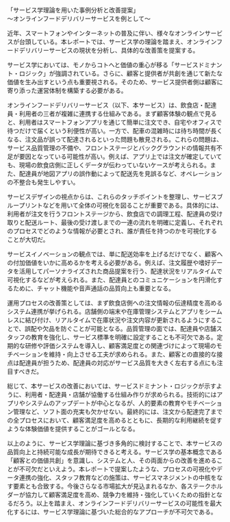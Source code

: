 「サービス学理論を用いた事例分析と改善提案」  
～オンラインフードデリバリーサービスを例として～

近年、スマートフォンやインターネットの普及に伴い、様々なオンラインサービスが台頭している。本レポートでは、サービス学の理論を踏まえ、オンラインフードデリバリーサービスの現状を分析し、具体的な改善策を提案する。

サービス学においては、モノからコトへと価値の重心が移る「サービスドミナント・ロジック」が強調されている。さらに、顧客と提供者が共創を通じて新たな価値を生み出すという点も重要視される。そのため、サービス提供者側は顧客に寄り添った運営体制を構築する必要がある。

オンラインフードデリバリーサービス（以下、本サービス）は、飲食店・配達員・利用者の三者が複雑に連携する仕組みである。まず顧客体験の観点で見ると、利用者はスマートフォンアプリを通じて簡単に注文でき、自宅やオフィスで待つだけで届くという利便性が高い。一方で、配車の混雑時には待ち時間が長くなる、注文品が誤って配達されるといった問題も散見される。これらの問題は、サービス品質管理の不備や、フロントステージとバックグラウンドの情報共有不足が要因となっている可能性が高い。例えば、アプリ上では注文が確定していても、現場の飲食店側に正しくデータが伝わっていないケースが考えられる。また、配達員が地図アプリの誤作動によって配送先を見誤るなど、オペレーションの不整合も発生しやすい。

サービスデザインの視点からは、これらのタッチポイントを整理し、サービスブループリントなどを用いて全体の可視化を図ることが重要である。具体的には、利用者が注文を行うフロントステージから、飲食店での調理工程、配達員の受け取りと配送ルート、最後の受け渡しまでの一連の流れを明確に定義し、それぞれのプロセスでどのような情報が必要とされ、誰が責任を持つのかを可視化することが大切だ。

サービスイノベーションの観点では、単に配送効率を上げるだけでなく、顧客への付加価値をいかに高めるかを考える必要がある。例えば、注文履歴や嗜好データを活用してパーソナライズされた商品提案を行う、配達状況をリアルタイムで可視化するなどが考えられる。また、配達員とのコミュニケーションを円滑化するために、チャット機能や音声通話の品質向上も重要となる。

運用プロセスの改善策としては、まず飲食店側への注文情報の伝達精度を高めるシステム連携が挙げられる。店舗側の端末や在庫管理システムとアプリをシームレスに結び付け、リアルタイムで在庫状況や注文内容が更新されるようにすることで、誤配や欠品を防ぐことが可能となる。品質管理の面では、配達員や店舗スタッフの教育を強化し、サービス標準を明確に設定することも不可欠である。定期的な研修や評価システムを導入し、顧客満足度との関連づけによって現場のモチベーションを維持・向上させる工夫が求められる。また、顧客との直接的な接点は配達員が担うため、配達員の対応がサービス品質を大きく左右する点にも注目すべきだ。

総じて、本サービスの改善においては、サービスドミナント・ロジックが示すように、利用者・配達員・店舗が協働する仕組み作りが求められる。技術的にはアプリやシステムのアップデートが中心となるが、人的要素の教育やモチベーション管理など、ソフト面の充実も欠かせない。最終的には、注文から配達完了までの全プロセスにおいて、顧客満足度を高めるとともに、長期的な利用継続を促すような体験価値を提供することがゴールとなる。

以上のように、サービス学理論に基づき多角的に検討することで、本サービスの品質向上と持続可能な成長が期待できると考える。サービス学の基本概念である「顧客との価値共創」を意識し、システムと人、その両面からの改善を進めることが不可欠だといえよう。本レポートで提案したような、プロセスの可視化やデータ連携の強化、スタッフ教育などの施策は、サービスマネジメントの中核をなす要素とも合致する。今後さらなる市場拡大が見込まれるなか、各ステークホルダーが協力して顧客満足度を高め、競争力を維持・強化していくための指針となるだろう。以上を踏まえ、オンラインフードデリバリーサービスの可能性を最大化するには、サービス学理論に基づいた総合的なアプローチが不可欠である。